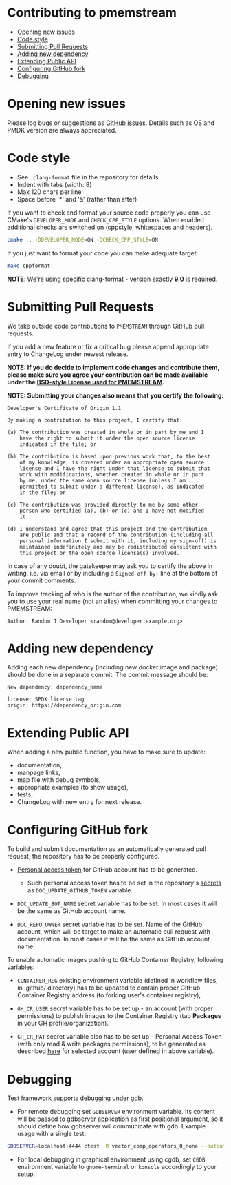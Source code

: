 # Contributing to pmemstream

- [Opening new issues](#opening-new-issues)
- [Code style](#code-style)
- [Submitting Pull Requests](#submitting-pull-requests)
- [Adding new dependency](#adding-new-dependency)
- [Extending Public API](#extending-public-api)
- [Configuring GitHub fork](#configuring-github-fork)
- [Debugging](#debugging)

# Opening new issues

Please log bugs or suggestions as [GitHub issues](https://github.com/pmem/pmemstream/issues).
Details such as OS and PMDK version are always appreciated.

# Code style

* See `.clang-format` file in the repository for details
* Indent with tabs (width: 8)
* Max 120 chars per line
* Space before '*' and '&' (rather than after)

If you want to check and format your source code properly you can use CMake's `DEVELOPER_MODE`
and `CHECK_CPP_STYLE` options. When enabled additional checks are switched on
(cppstyle, whitespaces and headers).

```sh
cmake .. -DDEVELOPER_MODE=ON -DCHECK_CPP_STYLE=ON
```

If you just want to format your code you can make adequate target:
```sh
make cppformat
```

**NOTE**: We're using specific clang-format - version exactly **9.0** is required.


# Submitting Pull Requests

We take outside code contributions to `PMEMSTREAM` through GitHub pull requests.

If you add a new feature or fix a critical bug please append
appropriate entry to ChangeLog under newest release.

**NOTE: If you do decide to implement code changes and contribute them,
please make sure you agree your contribution can be made available under the
[BSD-style License used for PMEMSTREAM](LICENSE).**

**NOTE: Submitting your changes also means that you certify the following:**

```
Developer's Certificate of Origin 1.1

By making a contribution to this project, I certify that:

(a) The contribution was created in whole or in part by me and I
    have the right to submit it under the open source license
    indicated in the file; or

(b) The contribution is based upon previous work that, to the best
    of my knowledge, is covered under an appropriate open source
    license and I have the right under that license to submit that
    work with modifications, whether created in whole or in part
    by me, under the same open source license (unless I am
    permitted to submit under a different license), as indicated
    in the file; or

(c) The contribution was provided directly to me by some other
    person who certified (a), (b) or (c) and I have not modified
    it.

(d) I understand and agree that this project and the contribution
    are public and that a record of the contribution (including all
    personal information I submit with it, including my sign-off) is
    maintained indefinitely and may be redistributed consistent with
    this project or the open source license(s) involved.
```

In case of any doubt, the gatekeeper may ask you to certify the above in writing,
i.e. via email or by including a `Signed-off-by:` line at the bottom
of your commit comments.

To improve tracking of who is the author of the contribution, we kindly ask you
to use your real name (not an alias) when committing your changes to PMEMSTREAM:
```
Author: Random J Developer <random@developer.example.org>
```

# Adding new dependency

Adding each new dependency (including new docker image and package) should be done in
a separate commit. The commit message should be:

```
New dependency: dependency_name

license: SPDX license tag
origin: https://dependency_origin.com
```

# Extending Public API

When adding a new public function, you have to make sure to update:
- documentation,
- manpage links,
- map file with debug symbols,
- appropriate examples (to show usage),
- tests,
- ChangeLog with new entry for next release.

# Configuring GitHub fork

To build and submit documentation as an automatically generated pull request,
the repository has to be properly configured.

* [Personal access token](https://docs.github.com/en/github/authenticating-to-github/creating-a-personal-access-token) for GitHub account has to be generated.
  * Such personal access token has to be set in the repository's
  [secrets](https://docs.github.com/en/actions/configuring-and-managing-workflows/creating-and-storing-encrypted-secrets)
  as `DOC_UPDATE_GITHUB_TOKEN` variable.

* `DOC_UPDATE_BOT_NAME` secret variable has to be set. In most cases it will be
  the same as GitHub account name.

* `DOC_REPO_OWNER` secret variable has to be set. Name of the GitHub account,
  which will be target to make an automatic pull request with documentation.
  In most cases it will be the same as GitHub account name.

To enable automatic images pushing to GitHub Container Registry, following variables:

* `CONTAINER_REG` existing environment variable (defined in workflow files, in .github/ directory)
  has to be updated to contain proper GitHub Container Registry address (to forking user's container registry),

* `GH_CR_USER` secret variable has to be set up - an account (with proper permissions) to publish
  images to the Container Registry (tab **Packages** in your GH profile/organization).

* `GH_CR_PAT` secret variable also has to be set up - Personal Access Token
  (with only read & write packages permissions), to be generated as described
  [here](https://docs.github.com/en/free-pro-team@latest/github/authenticating-to-github/creating-a-personal-access-token#creating-a-token)
  for selected account (user defined in above variable).

# Debugging

Test framework supports debugging under gdb.

* For remote debugging set `GDBSERVER` environment variable. Its content will be passed to gdbserver
application as first positional argument, so it should define how gdbserver will communicate with gdb.
Example usage with a single test:

```sh
GDBSERVER=localhost:4444 ctest -R vector_comp_operators_0_none --output-on-failure
```

* For local debugging in graphical environment using cgdb, set `CGDB` environment variable to `gnome-terminal` or `konsole` accordingly to your setup.
